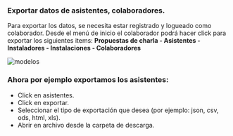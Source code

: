 ### Exportar datos de asistentes, colaboradores.
Para exportar los datos, se necesita estar registrado y logueado como colaborador.
Desde el menú de inicio el colaborador podrá hacer click para exportar los siguientes items: 
**Propuestas de charla - Asistentes - Instaladores - Instalaciones - Colaboradores**

![modelos](http://i57.tinypic.com/29bd40p.jpg)

### Ahora por ejemplo exportamos los asistentes: 
* Click en asistentes.
* Click en exportar.
* Seleccionar el tipo de exportación que desea (por ejemplo: json, csv, ods, html, xls).
* Abrir en archivo desde la carpeta de descarga.


